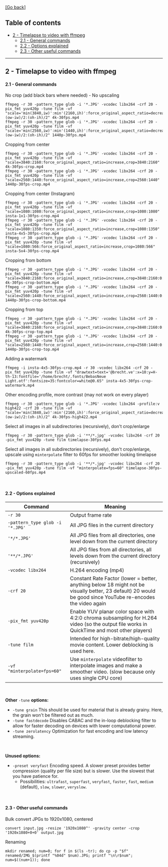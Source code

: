 [[Go back]](README.md)

## Table of contents

- [2 - Timelapse to video with ffmpeg](2-timelapse-ffmpeg.md)
  - [2.1 - General commands](2-timelapse-ffmpeg.md#21---general-commands)
  - [2.2 - Options explained](2-timelapse-ffmpeg.md#22---options-explained)
  - [2.3 - Other useful commands](2-timelapse-ffmpeg.md#23---other-useful-commands)

------

## 2 - Timelapse to video with ffmpeg

#### 2.1 - General commands

No crop (add black bars where needed) - No upscaling
```
ffmpeg -r 30 -pattern_type glob -i '*.JPG' -vcodec libx264 -crf 20 -pix_fmt yuv420p -tune film -vf "scale='min(3840,iw)':min'(2160,ih)':force_original_aspect_ratio=decrease,pad=3840:2160:(ow-iw)/2:(oh-ih)/2" 4k-30fps.mp4
ffmpeg -r 30 -pattern_type glob -i '*.JPG' -vcodec libx264 -crf 20 -pix_fmt yuv420p -tune film -vf "scale='min(2560,iw)':min'(1440,ih)':force_original_aspect_ratio=decrease,pad=2560:1440:(ow-iw)/2:(oh-ih)/2" 1440p-30fps.mp4
```

Cropping from center
```
ffmpeg -r 30 -pattern_type glob -i '*.JPG' -vcodec libx264 -crf 20 -pix_fmt yuv420p -tune film -vf "scale=3840:2160:force_original_aspect_ratio=increase,crop=3840:2160" 4k-30fps-crop.mp4
ffmpeg -r 30 -pattern_type glob -i '*.JPG' -vcodec libx264 -crf 20 -pix_fmt yuv420p -tune film -vf "scale=2560:1440:force_original_aspect_ratio=increase,crop=2560:1440" 1440p-30fps-crop.mp4
```

Cropping from center (Instagram)
```
ffmpeg -r 30 -pattern_type glob -i '*.JPG' -vcodec libx264 -crf 20 -pix_fmt yuv420p -tune film -vf "scale=1080:1080:force_original_aspect_ratio=increase,crop=1080:1080" insta-1x1-30fps-crop.mp4
ffmpeg -r 30 -pattern_type glob -i '*.JPG' -vcodec libx264 -crf 20 -pix_fmt yuv420p -tune film -vf "scale=1080:1350:force_original_aspect_ratio=increase,crop=1080:1350" insta-4x5-30fps-crop.mp4
ffmpeg -r 30 -pattern_type glob -i '*.JPG' -vcodec libx264 -crf 20 -pix_fmt yuv420p -tune film -vf "scale=1080:566:force_original_aspect_ratio=increase,crop=1080:566" insta-5x4-30fps-crop.mp4
```

Cropping from bottom
```
ffmpeg -r 30 -pattern_type glob -i '*.JPG' -vcodec libx264 -crf 20 -pix_fmt yuv420p -tune film -vf "scale=3840:2160:force_original_aspect_ratio=increase,crop=3840:2160:0:oh" 4k-30fps-crop-bottom.mp4
ffmpeg -r 30 -pattern_type glob -i '*.JPG' -vcodec libx264 -crf 20 -pix_fmt yuv420p -tune film -vf "scale=2560:1440:force_original_aspect_ratio=increase,crop=2560:1440:0:oh" 1440p-30fps-crop-bottom.mp4
```

Cropping from top
```
ffmpeg -r 30 -pattern_type glob -i '*.JPG' -vcodec libx264 -crf 20 -pix_fmt yuv420p -tune film -vf "scale=3840:2160:force_original_aspect_ratio=increase,crop=3840:2160:0:0" 4k-30fps-crop-top.mp4
ffmpeg -r 30 -pattern_type glob -i '*.JPG' -vcodec libx264 -crf 20 -pix_fmt yuv420p -tune film -vf "scale=2560:1440:force_original_aspect_ratio=increase,crop=2560:1440:0:0" 1440p-30fps-crop-top.mp4
```

Adding a watermark
```
ffmpeg -i insta-4x5-30fps-crop.mp4 -r 30 -vcodec libx264 -crf 20 -pix_fmt yuv420p -tune film -vf "drawtext=text='@brecht.ve':x=10:y=H-th-13:fontfile='/home/brecht/.fonts/BebasNeue Light.otf':fontsize=35:fontcolor=white@0.65" insta-4x5-30fps-crop-watermark.mp4
```

Other encoding profile, more contrast (may not work on every player)
```
ffmpeg -r 30 -pattern_type glob -i '*.JPG' -vcodec libx264 -profile:v high422 -crf 20 -tune film -vf "scale='min(3840,iw)':min'(2160,ih)':force_original_aspect_ratio=decrease,pad=3840:2160:(ow-iw)/2:(oh-ih)/2" 4k-30fps-high422.mp4
```

Select all images in all subdirectories (recursively), don't crop/enlarge
```
ffmpeg -r 30 -pattern_type glob -i '**/*.jpg' -vcodec libx264 -crf 20 -pix_fmt yuv420p -tune film timelapse-30fps.mp4
```

Select all images in all subdirectories (recursively), don't crop/enlarge, upscale using `minterpolate` filter to 60fps for smoother looking timelapse
```
ffmpeg -r 30 -pattern_type glob -i '**/*.jpg' -vcodec libx264 -crf 20 -pix_fmt yuv420p -tune film -vf "minterpolate=fps=60" timelapse-30fps-upscaled-60fps.mp4
```

<br/>

#### 2.2 - Options explained

| Command | Meaning |
|---------|---------|
| `-r 30` | Output frame rate |
| `-pattern_type glob -i '*.JPG'` | All JPG files in the current directory |
| `'*/*.JPG'` | All JPG files from all directories, one level down from the current directory |
| `'**/*.JPG'` |  All JPG files from all directories, all levels down from the current directory (recursively) |
| `-vcodec libx264` | H.264 encoding (mp4) |
| `-crf 20` | Constant Rate Factor (lower = better, anything below 18 might not be visually better, 23 default) 20 would be good since YouTube re-encodes the video again |
| `-pix_fmt yuv420p` | Enable YUV planar color space with 4:2:0 chroma subsampling for H.264 video (so the output file works in QuickTime and most other players) |
| `-tune film` | Intended for high-bitrate/high-quality movie content. Lower deblocking is used here. |
| `-vf "minterpolate=fps=60"` | Use `minterpolate` videofilter to interpolate images and make a smoother video. (slow because only uses single CPU core) |


<br/>

**Other** `-tune` **options:**
- `-tune grain` This should be used for material that is already grainy. Here, the grain won't be filtered out as much.
- `-tune fastdecode` Disables CABAC and the in-loop deblocking filter to allow for faster decoding on devices with lower computational power.
- `-tune zerolatency` Optimization for fast encoding and low latency streaming.

<br/>

**Unused options:**
- `-preset veryfast` Encoding speed. A slower preset provides better compression (quality per file size) but is slower. Use the slowest that you have patience for.
  - Possibilities: `ultrafast`, `superfast`, `veryfast`, `faster`, `fast`, `medium` (default), `slow`, `slower`, `veryslow`.

<br/>

#### 2.3 - Other useful commands

Bulk convert JPGs to 1920x1080, centered
```
convert input.jpg -resize '1920x1080^' -gravity center -crop '1920x1080+0+0' output.jpg
```

Renaming
```
mkdir renamed; num=0; for f in $(ls -tr); do cp -p "$f" renamed/IMG_$(printf "%04d" $num).JPG; printf "\n\r$num"; num=$((num+1)); done
```
